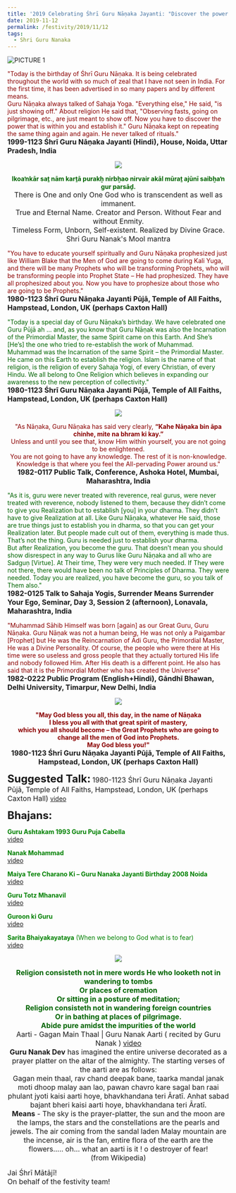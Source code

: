 ```yaml
---
title: '2019 Celebrating Śhrī Guru Nāṇaka Jayanti: "Discover the power that is within you and establish it" '
date: 2019-11-12
permalink: /festivity/2019/11/12
tags:
  - Shri Guru Nanaka
---
```


![PICTURE 1](/images/image1.png)

<p>
<font color="DarkRed">"Today is the birthday of Śhrī Guru Nāṇaka. It is being celebrated throughout the world with so much of zeal that I have not seen in India. For the first time, it has been advertised in so many papers and by different means.<br>
Guru Nāṇaka always talked of Sahaja Yoga. "Everything else," He said, "is just showing off." About religion He said that, "Observing fasts, going on pilgrimage, etc., are just meant to show off. Now you have to discover the power that is within you and establish it." Guru Nāṇaka kept on repeating the same thing again and again. He never talked of rituals."</font><br>
<font size="+0"><b>1999-1123 Śhrī Guru Nāṇaka Jayanti (Hindi), House, Noida, Uttar Pradesh, India</b></font>
</p>

<div style="text-align: center"><img src="/images/image250.png" /></div>

<p style="text-align:center;">
<font color="DarkGreen"><b>Ik­oaŉkār saṯ nām karṯā purakẖ nirbẖa­o nirvair akāl mūraṯ ajūnī saibẖaŉ gur parsāḏ.</b></font><br>
<font size="+0">There is One and only One God who is transcendent as well as immanent.<br>
True and Eternal Name. Creator and Person. Without Fear and without Enmity.<br>
Timeless Form, Unborn, Self-existent. Realized by Divine Grace.<br>
Shri Guru Nanak's Mool mantra</font><br>
</p>

<p>
<font color="DarkRed">"You have to educate yourself spiritually and Guru Nāṇaka prophesized just like William Blake that the Men of God are going to come during Kali Yuga, and there will be many Prophets who will be transforming Prophets, who will be transforming people into Prophet State – He had prophesized. They have all prophesized about you. Now you have to prophesize about those who are going to be Prophets."</font><br>
<font size="+0"><b>1980-1123 Śhrī Guru Nāṇaka Jayanti Pūjā, Temple of All Faiths, Hampstead, London, UK (perhaps Caxton Hall)</b></font>
</p>

<p>
<font color="DarkGreen">"Today is a special day of Guru Nāṇaka’s birthday. We have celebrated one Guru Pūjā ah ... and, as you know that Guru Nāṇak was also the Incarnation of the Primordial Master, the same Spirit came on this Earth. And She’s [He’s] the one who tried to re-establish the work of Muhammad.<br>
Muhammad was the Incarnation of the same Spirit – the Primordial Master. He came on this Earth to establish the religion. Islam is the name of that religion, is the religion of every Sahaja Yogi, of every Christian, of every Hindu. We all belong to One Religion which believes in expanding our awareness to the new perception of collectivity."</font><br>
<font size="+0"><b>1980-1123 Śhrī Guru Nāṇaka Jayanti Pūjā, Temple of All Faiths, Hampstead, London, UK (perhaps Caxton Hall)</b></font>
</p>

<div style="text-align: center"><img src="/images/image251.png" /></div>

<p style="text-align:center;">
<font color="DarkRed">"As Nāṇaka, Guru Nāṇaka has said very clearly, <b>“Kahe Nāṇaka bin āpa chinhe, mite na bhram ki kay.”</b><br>
Unless and until you see that, know Him within yourself, you are not going to be enlightened.<br>
You are not going to have any knowledge. The rest of it is non-knowledge.<br>
Knowledge is that where you feel the All-pervading Power around us."</font><br>
<font size="+0"><b>1982-0117 Public Talk, Conference, Ashoka Hotel, Mumbai, Maharashtra, India</b></font>
</p>

<p>
<font color="DarkGreen">"As it is, guru were never treated with reverence, real gurus, were never treated with reverence, nobody listened to them, because they didn’t come to give you Realization but to establish [you] in your dharma. They didn’t have to give Realization at all. Like Guru Nāṇaka, whatever He said, those are true things just to establish you in dharma, so that you can get your Realization later. But people made cult out of them, everything is made thus. That’s not the thing. Guru is needed just to establish your dharma.<br>
But after Realization, you become the guru. That doesn’t mean you should show disrespect in any way to Gurus like Guru Nāṇaka and all who are Sadguṇ [Virtue]. At Their time, They were very much needed. If They were not there, there would have been no talk of Principles of Dharma. They were needed. Today you are realized, you have become the guru, so you talk of Them also."</font><br>
<font size="+0"><b>1982-0125 Talk to Sahaja Yogis, Surrender Means Surrender Your Ego, Seminar, Day 3, Session 2 (afternoon), Lonavala, Maharashtra, India</b></font>
</p>

<p>
<font color="DarkRed">"Muhammad Sāhib Himself was born [again] as our Great Guru, Guru Nāṇaka. Guru Nāṇak was not a human being, He was not only a Paigambar [Prophet] but He was the Reincarnation of Ādi Guru, the Primordial Master, He was a Divine Personality. Of course, the people who were there at His time were so useless and gross people that they actually tortured His life and nobody followed Him. After His death is a different point. He also has said that it is the Primordial Mother who has created the Universe"</font><br>
<font size="+0"><b>1982-0222 Public Program (English+Hindi), Gāndhī Bhawan, Delhi University, Timarpur, New Delhi, India</b></font>
</p>

<div style="text-align: center"><img src="/images/image252.png" /></div>

<p style="text-align:center;">
<font color="DarkRed"><b>"May God bless you all, this day, in the name of Nāṇaka<br>
I bless you all with that great spirit of mastery,<br>
which you all should become – the Great Prophets who are going to change all the men of God into Prophets.<br>
May God bless you!"</b></font><br>
<font size="+0"><b>1980-1123 Śhrī Guru Nāṇaka Jayanti Pūjā,  Temple of All Faiths, Hampstead, London, UK (perhaps Caxton Hall) </b></font>
</p>

<font size="+2"><b>Suggested Talk:</b></font> 
<font size="+0">1980-1123 Śhrī Guru Nāṇaka Jayanti Pūjā,  Temple of All Faiths, Hampstead, London, UK (perhaps Caxton Hall) </font>
<a href="https://www.youtube.com/watch?v=WxZmETTX3_M"> video</a><br>

<font size="+2"><b>Bhajans:</b></font>

<p>
<font color="green"><b>Guru Ashtakam 1993 Guru Puja Cabella</b></font><br>
<a href="https://www.youtube.com/watch?v=H2oWRPAEY_M&list=PLUEtF2j9oNtnS3rwo7C8qwWtuiJDbbtEx&index=14"> video</a><br>
</p>

<p>
<font color="green"><b>Nanak Mohammad</b></font><br>
<a href="https://www.youtube.com/watch?v=mBnW3jwrIwA&list=PLUEtF2j9oNtnS3rwo7C8qwWtuiJDbbtEx&index=4">video</a>
</p>

<p>
<font color="green"><b>Maiya Tere Charano Ki – Guru Nanaka Jayanti Birthday 2008 Noida</b></font><br>
<a href="https://www.youtube.com/watch?v=iOXcrlduLNM">video</a>
</p>
 
<p>
<font color="green"><b>Guru Totz Mhanavil</b></font><br>
<a href="https://www.youtube.com/watch?v=I1nxKFe8QOU&list=PLUEtF2j9oNtnS3rwo7C8qwWtuiJDbbtEx&index=5">video</a> 
</p>

<p>
<font color="green"><b>Guroon ki Guru</b></font><br>
<a href="https://www.youtube.com/watch?v=a62_qGivxAM&list=PLUEtF2j9oNtnS3rwo7C8qwWtuiJDbbtEx&index=13">video</a> 
</p>

<p>
<font color="green"><b>Sarita Bhaiyakayataya</b> (When we belong to God what is to fear)</font><br>
<a href="https://www.youtube.com/watch?v=47fMsue7fs8">video</a> 
</p>

<div style="text-align: center"><img src="/images/image253.png" /></div>

<p style="text-align:center;">
<font size="+0"><font color="DarkGreen"><b>Religion consisteth not in mere words
He who looketh not in wandering to tombs<br> 
Or places of cremation<br> 
Or sitting in a posture of meditation;<br> 
Religion consisteth not in wandering foreign countries<br> 
Or in bathing at places of pilgrimage.<br> 
Abide pure amidst the impurities of the world</b></font><br>  
Aarti - Gagan Main Thaal | Guru Nanak Aarti ( recited by Guru Nanak ) 
<a href="www.youtube.com/watch?v=72XrjKjT9ws">video</a><br> 
<b>Guru Nanak Dev</b> has imagined the entire universe decorated as a prayer platter on the altar of the almighty. The starting verses of the aarti are as follows:<br>
Gagan mein thaal, rav chand deepak bane, taarka mandal janak moti dhoop malay aan lao, pawan chavro kare sagal ban raai phulant jyoti kaisi aarti hoye, bhavkhandana teri Āratī.
Anhat sabad bajant bheri kaisi aarti hoye, bhavkhandana teri Āratī.<br>
<b>Means</b> - The sky is the prayer-platter, the sun and the moon are the lamps, the stars and the constellations are the pearls and jewels. The air coming from the sandal laden Malay mountain are the incense, air is the fan, entire flora of the earth are the flowers..... oh... what an aarti is it ! o destroyer of fear!<br>
(from Wikipedia)</font>
</p>

<p>
<font size="+0">Jai Śhrī Mātājī!<br>
On behalf of the festivity team!</font>
</p>